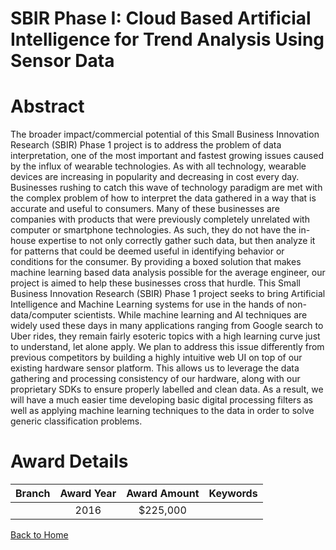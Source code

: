 
SBIR Phase I: Cloud Based Artificial Intelligence for Trend Analysis Using Sensor Data
======================================================================================

# Abstract


The broader impact/commercial potential of this Small Business Innovation Research (SBIR) Phase 1 project is to address the problem of data interpretation, one of the most important and fastest growing issues caused by the influx of wearable technologies. As with all technology, wearable devices are increasing in popularity and decreasing in cost every day. Businesses rushing to catch this wave of technology paradigm are met with the complex problem of how to interpret the data gathered in a way that is accurate and useful to consumers. Many of these businesses are companies with products that were previously completely unrelated with computer or smartphone technologies. As such, they do not have the in-house expertise to not only correctly gather such data, but then analyze it for patterns that could be deemed useful in identifying behavior or conditions for the consumer. By providing a boxed solution that makes machine learning based data analysis possible for the average engineer, our project is aimed to help these businesses cross that hurdle. This Small Business Innovation Research (SBIR) Phase 1 project seeks to bring Artificial Intelligence and Machine Learning systems for use in the hands of non-data/computer scientists. While machine learning and AI techniques are widely used these days in many applications ranging from Google search to Uber rides, they remain fairly esoteric topics with a high learning curve just to understand, let alone apply. We plan to address this issue differently from previous competitors by building a highly intuitive web UI on top of our existing hardware sensor platform. This allows us to leverage the data gathering and processing consistency of our hardware, along with our proprietary SDKs to ensure properly labelled and clean data. As a result, we will have a much easier time developing basic digital processing filters as well as applying machine learning techniques to the data in order to solve generic classification problems.  

# Award Details

|Branch|Award Year|Award Amount|Keywords|
| :---: | :---: | :---: | :---: |
||2016|$225,000||
  
  


[Back to Home](https://github.com/chrischow/dod_sbir_awards/Reports/JT/#255)